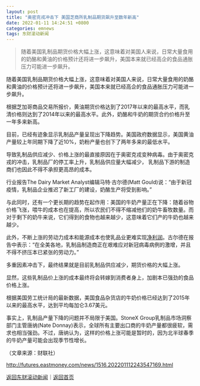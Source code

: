 ```yaml
---
layout: post
title: "奥密克戎冲击下 美国芝商所乳制品期货飙升至数年新高"
date: 2022-01-11 14:24:51 +0800
categories: emnews
tags: 东财滚动新闻
---
```

> 随着美国乳制品期货价格大幅上涨，这意味着对美国人来说，日常大量食用的奶酪和黄油的价格预计还将进一步飙升，美国本来就已经高企的食品通胀压力可能进一步飙升。

<p>随着美国乳制品期货价格大幅上涨，这意味着对美国人来说，日常大量食用的奶酪和黄油的价格预计还将进一步飙升，美国本来就已经高企的食品通胀压力可能进一步飙升。</p>
 <p>根据芝加哥商品交易所报价，黄油期货价格达到了2017年以来的最高水平，而乳清价格则达到了2014年以来的最高水平。此外，奶酪和牛奶的期货合约价格升至一年多来新高。</p>
 <p>目前，已经有迹象显示乳制品产量呈现出下降趋势。美国政府数据显示，美国黄油产量较上年同期下降了近10%，奶粉产量也创下了两年多来的最低水平。</p>
 <p>导致乳制品供应减少、价格上涨的最直接原因在于奥密克戎变种病毒。由于奥密克戎的冲击，乳制品厂的停工率上升，乳制品供应量大幅减少， 乳制品下游的制造商们也因此不得不承担更高昂的成本。</p>
 <p>行业报告The Dairy Market Analyst编辑马特·古尔德(Matt Gould)说：“由于新冠疫情，乳制品企业推迟了新工厂的建设，奶酪生产将受到影响。”</p>
 <p>与此同时，还有一个更长期的趋势在起作用：美国的牛奶产量正在下降：随着谷物价格飞涨，喂牛的成本也在提高，所以农民们不得不缩减他们的奶牛畜牧数量。而对于剩下的奶牛来说，它们得到的食物也越来越少，这意味着它们产的牛奶也越来越少。</p>
 <p>此外，不断上涨的劳动力成本和能源成本也使乳品业更难实现<span id="Info.3324"><a href="http://data.eastmoney.com/bbsj/" class="infokey">净利润</a></span>。古尔德在报告中表示：“在全美各地，乳制品制造商正在艰难应对新冠病毒病例的激增，并且不得不挤压本已紧张的劳动力。”</p>
 <p>多重因素冲击下，最终结果就是目前乳制品供应减少，期货价格的大幅上涨。</p>
 <p>显然，这些乳制品价上涨的成本最终将会转嫁到消费者身上，加剧本已强劲的食品价格上涨。</p>
 <p>根据美国劳工统计局的最新数据，美国食品杂货店的牛奶价格已经达到了2015年以来的最高水平，达到平均每加仑3.67美元。</p>
 <p>事实上，乳制品产量下降的问题并不局限于美国。StoneX Group乳制品市场洞察部门主管唐纳(Nate Donnay)表示，全球所有主要出口商的牛奶产量都很疲软，需求也相当强劲。不过，唐纳认为，这样的价格上涨可能是暂时的，因为北半球春季的牛奶产量可能会出现季节性增长。</p><p class="em_media">（文章来源：财联社）</p>

<http://futures.eastmoney.com/news/1516,202201112243547169.html>

[返回东财滚动新闻](//finews.withounder.com/emnews/)｜[返回首页](//finews.withounder.com/)